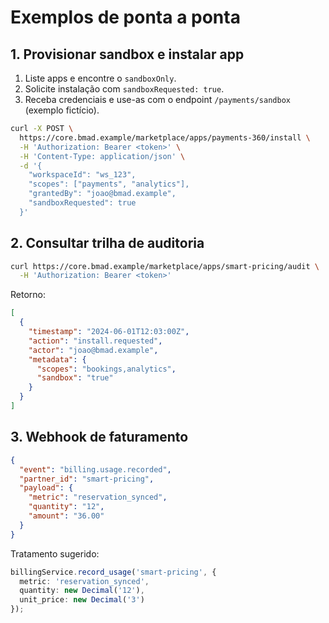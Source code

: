 # Exemplos de ponta a ponta

## 1. Provisionar sandbox e instalar app

1. Liste apps e encontre o `sandboxOnly`.
2. Solicite instalação com `sandboxRequested: true`.
3. Receba credenciais e use-as com o endpoint `/payments/sandbox` (exemplo fictício).

```bash
curl -X POST \
  https://core.bmad.example/marketplace/apps/payments-360/install \
  -H 'Authorization: Bearer <token>' \
  -H 'Content-Type: application/json' \
  -d '{
    "workspaceId": "ws_123",
    "scopes": ["payments", "analytics"],
    "grantedBy": "joao@bmad.example",
    "sandboxRequested": true
  }'
```

## 2. Consultar trilha de auditoria

```bash
curl https://core.bmad.example/marketplace/apps/smart-pricing/audit \
  -H 'Authorization: Bearer <token>'
```

Retorno:

```json
[
  {
    "timestamp": "2024-06-01T12:03:00Z",
    "action": "install.requested",
    "actor": "joao@bmad.example",
    "metadata": {
      "scopes": "bookings,analytics",
      "sandbox": "true"
    }
  }
]
```

## 3. Webhook de faturamento

```json
{
  "event": "billing.usage.recorded",
  "partner_id": "smart-pricing",
  "payload": {
    "metric": "reservation_synced",
    "quantity": "12",
    "amount": "36.00"
  }
}
```

Tratamento sugerido:

```ts
billingService.record_usage('smart-pricing', {
  metric: 'reservation_synced',
  quantity: new Decimal('12'),
  unit_price: new Decimal('3')
});
```
